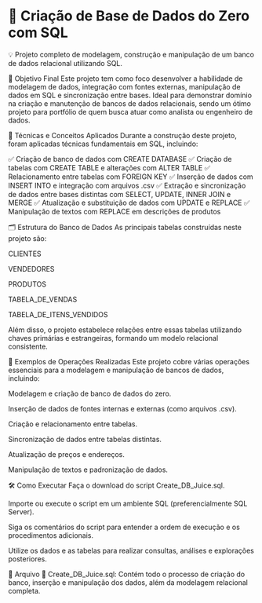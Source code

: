 # 🧱 Criação de Base de Dados do Zero com SQL
💡 Projeto completo de modelagem, construção e manipulação de um banco de dados relacional utilizando SQL.

🎯 Objetivo Final
Este projeto tem como foco desenvolver a habilidade de modelagem de dados, integração com fontes externas, manipulação de dados em SQL e sincronização entre bases. Ideal para demonstrar domínio na criação e manutenção de bancos de dados relacionais, sendo um ótimo projeto para portfólio de quem busca atuar como analista ou engenheiro de dados.

🧠 Técnicas e Conceitos Aplicados
Durante a construção deste projeto, foram aplicadas técnicas fundamentais em SQL, incluindo:

✅ Criação de banco de dados com CREATE DATABASE
✅ Criação de tabelas com CREATE TABLE e alterações com ALTER TABLE
✅ Relacionamento entre tabelas com FOREIGN KEY
✅ Inserção de dados com INSERT INTO e integração com arquivos .csv
✅ Extração e sincronização de dados entre bases distintas com SELECT, UPDATE, INNER JOIN e MERGE
✅ Atualização e substituição de dados com UPDATE e REPLACE
✅ Manipulação de textos com REPLACE em descrições de produtos

🗂️ Estrutura do Banco de Dados
As principais tabelas construídas neste projeto são:

CLIENTES

VENDEDORES

PRODUTOS

TABELA_DE_VENDAS

TABELA_DE_ITENS_VENDIDOS

Além disso, o projeto estabelece relações entre essas tabelas utilizando chaves primárias e estrangeiras, formando um modelo relacional consistente.

🧪 Exemplos de Operações Realizadas
Este projeto cobre várias operações essenciais para a modelagem e manipulação de bancos de dados, incluindo:

Modelagem e criação de banco de dados do zero.

Inserção de dados de fontes internas e externas (como arquivos .csv).

Criação e relacionamento entre tabelas.

Sincronização de dados entre tabelas distintas.

Atualização de preços e endereços.

Manipulação de textos e padronização de dados.

🛠️ Como Executar
Faça o download do script Create_DB_Juice.sql.

Importe ou execute o script em um ambiente SQL (preferencialmente SQL Server).

Siga os comentários do script para entender a ordem de execução e os procedimentos adicionais.

Utilize os dados e as tabelas para realizar consultas, análises e explorações posteriores.

📁 Arquivo
📄 Create_DB_Juice.sql: Contém todo o processo de criação do banco, inserção e manipulação dos dados, além da modelagem relacional completa.

